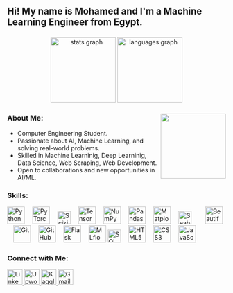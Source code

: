 <h2 align="left">Hi! My name is Mohamed and I'm a Machine Learning Engineer from Egypt.</h2>

###

<div align="center">
  <img src="https://github-readme-stats.vercel.app/api?username=M7mdAhmd&hide_title=false&hide_rank=false&show_icons=true&include_all_commits=true&count_private=true&disable_animations=false&theme=blueberry&locale=en&hide_border=false" height="150" alt="stats graph"  />
  <img src="https://github-readme-stats.vercel.app/api/top-langs?username=M7mdAhmd&locale=en&hide_title=false&layout=compact&card_width=320&langs_count=5&theme=blueberry&hide_border=false" height="150" alt="languages graph"  />
</div>

###

<!-- <img align="right" height="150" src="https://media.giphy.com/media/jUwpNzg9IcyrK/giphy.gif"  /> -->

<!-- <img align="right" height="150" src="https://media0.giphy.com/media/v1.Y2lkPTc5MGI3NjExNGQxbmRveDJzdnZuY3p1ZW11dTB2d3ZnYTZvbG5qdzkyZWxzcnZ2diZlcD12MV9pbnRlcm5hbF9naWZfYnlfaWQmY3Q9Zw/BY8ORoRpnJDXeBNwxg/giphy.gif"  /> -->

<!-- <img align="right" height="150" src="https://media.giphy.com/media/srlst2uFGT5rQZRZvx/giphy.gif?cid=790b7611ptpw8l1e91158jdv1txg5a8h4ltrynwmfutlme9w&ep=v1_gifs_search&rid=giphy.gif&ct=g"  /> -->

<!-- <img align="right" height="150" src="https://media.giphy.com/media/aYhxFdZu9ZQJzNkPqJ/giphy.gif?cid=ecf05e47t0rnaq8s8fnz27oukhupxalt6uupm9thy4dfgdtj&ep=v1_gifs_search&rid=giphy.gif&ct=g"  />  -->

<!-- <img align="right" height="150" src="https://media.giphy.com/media/n4oKYFlAcv2AU/giphy.gif?cid=790b7611zfnbzyxa5rzw5f43abqh2ysjuvzn2ufhos14j6gj&ep=v1_gifs_search&rid=giphy.gif&ct=g"  /> -->

<!-- <img align="right" height="150" src="https://media3.giphy.com/media/v1.Y2lkPTc5MGI3NjExY21ta2YwdjlraGFtaWo0eG80Y3o1MGJzcHc2ZWgwcnZsdG5nNHQ0ciZlcD12MV9pbnRlcm5hbF9naWZfYnlfaWQmY3Q9Zw/KSKvdT1YGCpUIonvSq/giphy.gif"  /> -->

<img align="right" height="150" src="https://media.giphy.com/media/l0amJzVHIAfl7jMDos/giphy.gif?cid=790b7611zfnbzyxa5rzw5f43abqh2ysjuvzn2ufhos14j6gj&ep=v1_gifs_search&rid=giphy.gif&ct=g"  />

<!-- <img align="right" height="150" src="https://media.giphy.com/media/wQzqIYHE15zMI/giphy.gif?cid=ecf05e47skxkesm8d8sy900ewjs2dze17tbx6bd2qwa0bv70&ep=v1_gifs_search&rid=giphy.gif&ct=g"  /> -->

<!-- <img align="right" height="150" src="https://media.giphy.com/media/da75JuW2HHuBNqOHHE/giphy.gif?cid=790b7611zfnbzyxa5rzw5f43abqh2ysjuvzn2ufhos14j6gj&ep=v1_gifs_search&rid=giphy.gif&ct=g"  /> -->

###

### About Me:
- Computer Engineering Student.
- Passionate about AI, Machine Learning, and solving real-world problems.  
- Skilled in Machine Learninig, Deep Learninig, Data Science, Web Scraping, Web Development.   
- Open to collaborations and new opportunities in AI/ML.  

###

### Skills:
<div align="left">
  <img src="https://cdn.jsdelivr.net/gh/devicons/devicon/icons/python/python-original.svg" height="40" alt="Python" />
  <img width="10" />
  <img src="https://cdn.jsdelivr.net/gh/devicons/devicon/icons/pytorch/pytorch-original.svg" height="40" alt="PyTorch" />
  <img width="10" />
  <img src="https://upload.wikimedia.org/wikipedia/commons/0/05/Scikit_learn_logo_small.svg" height="30" alt="Scikit-Learn" />
  <img width="10" />
  <img src="https://cdn.jsdelivr.net/gh/devicons/devicon/icons/tensorflow/tensorflow-original.svg" height="40" alt="TensorFlow" />
  <img width="10" />
  <img src="https://cdn.jsdelivr.net/gh/devicons/devicon/icons/numpy/numpy-original.svg" height="40" alt="NumPy" />
  <img width="10" />
  <img src="https://cdn.jsdelivr.net/gh/devicons/devicon/icons/pandas/pandas-original.svg" height="40" alt="Pandas" />
  <img width="10" />
  <img src="https://cdn.jsdelivr.net/gh/devicons/devicon/icons/matplotlib/matplotlib-original.svg" height="40" alt="Matplotlib" />
  <img width="10" />
  <img src="https://seaborn.pydata.org/_static/logo-wide-lightbg.svg" height="30" alt="Seaborn" />
  <img width="10" />
  <img width="10" />
  <img src="https://i.imgur.com/HduWUVq.png" height="40" alt="Beautiful Soup">
  <img width="10" />
  <img src="https://cdn.jsdelivr.net/gh/devicons/devicon/icons/git/git-original.svg" height="40" alt="Git" />
  <img width="10" />
  <img src="https://cdn.jsdelivr.net/gh/devicons/devicon/icons/github/github-original.svg" height="40" alt="GitHub" />
  <img width="10" />
  <img src="https://cdn.jsdelivr.net/gh/devicons/devicon/icons/flask/flask-original.svg" height="40" alt="Flask" />
  <img width="10" />
  <img src="https://github.com/mlflow/mlflow/raw/master/assets/logo.svg" height="40" alt="MLflow" />
  <img src="https://upload.wikimedia.org/wikipedia/commons/8/87/Sql_data_base_with_logo.png" height="30" alt="SQL" />
  <img width="10" />
  <img src="https://cdn.jsdelivr.net/gh/devicons/devicon/icons/html5/html5-original.svg" height="40" alt="HTML5" />
  <img width="10" />
  <img src="https://cdn.jsdelivr.net/gh/devicons/devicon/icons/css3/css3-original.svg" height="40" alt="CSS3" />
  <img width="10" />
  <img src="https://cdn.jsdelivr.net/gh/devicons/devicon/icons/javascript/javascript-original.svg" height="40" alt="JavaScript" />
</div>

###

### Connect with Me:
<div align="left">
  <a href="https://linkedin.com/in/mohamed-elshoraky">
    <img src="https://img.shields.io/static/v1?message=LinkedIn&logo=linkedin&label=&color=0A66C2&logoColor=white&labelColor=&style=for-the-badge" height="35" alt="LinkedIn" />
  </a>
  <a href="https://www.upwork.com/freelancers/~01ddf3b120ae1a05bc">
    <img src="https://img.shields.io/static/v1?message=Upwork&logo=upwork&label=&color=6FDA44&logoColor=white&labelColor=&style=for-the-badge"     height="35" alt="Upwork" />
</a>
  <a href="https://www.kaggle.com/mhmdelshoraky">
    <img src="https://img.shields.io/static/v1?message=Kaggle&logo=kaggle&label=&color=20BEFF&logoColor=white&labelColor=&style=for-the-badge" height="35" alt="Kaggle" />
  </a>
  <a href="mailto:officialshoraky@gmail.com">
    <img src="https://img.shields.io/static/v1?message=Gmail&logo=gmail&label=&color=0078D4&logoColor=white&labelColor=&style=for-the-badge" height="35" alt="Gmail" />
  </a>
</div>

###

<br clear="both">

###